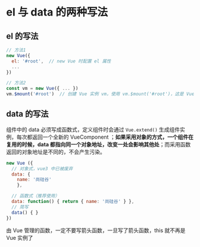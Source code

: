 # el 与 data 的两种写法

## el 的写法

```javascript
// 方法1
new Vue({
  el: '#root',  // new Vue 时配置 el 属性
  ...
})

// 方法2
const vm = new Vue({ ... })
vm.$mount('#root')  // 创建 Vue 实例 vm，使用 vm.$mount('#root')，这是 Vue 原型身上的方法
```

## data 的写法

组件中的 data 必须写成函数式，定义组件时会通过 `Vue.extend()` 生成组件实例，每次都返回一个全新的 VueComponent ；**如果采用对象的方式，一个组件在复用的时候，data 都指向同一个对象地址，改变一处会影响其他处**；而采用函数返回的对象地址是不同的，不会产生污染。

```javascript
new Vue ({
  // 对象式，vue3 中已被废弃
  data: {
  	name: '尚硅谷'
	},

  // 函数式（推荐使用）
  data: function() { return { name: '尚硅谷' } },
  // 简写
  data() { }
})

```

由 Vue 管理的函数，一定不要写箭头函数，一旦写了箭头函数，this 就不再是 Vue 实例了
